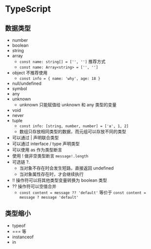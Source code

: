 # TypeScript

## 数据类型

- number
- boolean
- string
- array
  - `const name: string[] = ['', '']` 推荐方式
  - `const name: Array<string> = ['', '']`
- object 不推荐使用
  - `const info = { name: 'why', age: 18 }`
- null/undefined
- symbol
- any
- unknown
  - unknown 只能赋值给 unknown 和 any 类型的变量
- void
- never
- tuple
  - `const info: [string, number, number] = ['a', 1, 2]`
  - 数组只存放相同类型的数据，而元组可以存放不同的类型
- 可以通过 | 声明联合类型
- 可以通过 interface / type 声明类型
- 可以使用 as 作为类型断言
- 使用 ! 做非空类型断言 `message!.length`
- 可选链 ?.
  - 当对象不存在时会发生短路，直接返回 undefined
  - 当对象属性存在时，才会继续执行
- !! 操作符可以将其他类型变量转换为 boolean 类型
- ?? 操作符可以空值合并
  - `const content = message ?? 'default'` 等价于 `const content = message ? message 'default'`

## 类型缩小

- typeof
- === 等
- instanceof 
- in

